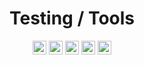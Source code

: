 <div align="center">

# Testing / Tools

<a href="https://jestjs.io/pt-BR/"><img src="https://img.shields.io/badge/-JEST-008204?style=flat&logo=jest&logoColor=white" height="22" alt="JEST"/></a>
<a href="https://eslint.org"><img src="https://img.shields.io/badge/ESLint-4B3263?style=flat&logo=eslint&logoColor=white" height="22" alt="ESLint"/></a>
<a href="https://insomnia.rest/download"><img src="https://img.shields.io/badge/Insomnia-black?style=flat&logo=insomnia&logoColor=5849BE" height="22" alt="Insomnia"/></a>
<a href="https://www.postman.com"><img src="https://img.shields.io/badge/Postman-FF6C37?style=flat&logo=postman&logoColor=white" height="22" alt="Postman"/></a>
<a href="https://grafana.com"><img src="https://img.shields.io/badge/grafana-%23F46800.svg?style=flat&logo=grafana&logoColor=white" height="22" alt="Grafana"/></a>

</div>
